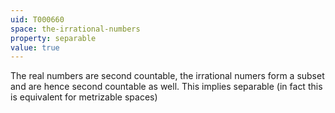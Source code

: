 ```yaml
---
uid: T000660
space: the-irrational-numbers
property: separable
value: true
---
```

The real numbers are second countable, the irrational numers form a subset and are hence second countable as well. This implies separable (in fact this is equivalent for metrizable spaces)

